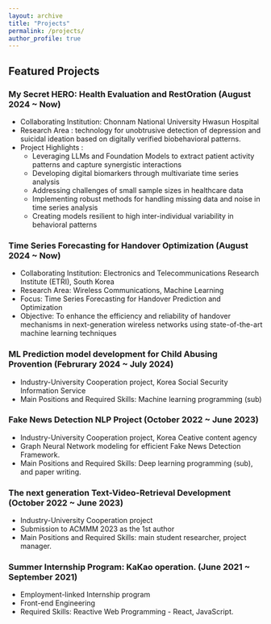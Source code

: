 ```yaml
---
layout: archive
title: "Projects"
permalink: /projects/
author_profile: true
---
```


## Featured Projects
### My Secret HERO: Health Evaluation and RestOration (August 2024 ~ Now)
- Collaborating Institution: Chonnam National University Hwasun Hospital
- Research Area : technology for unobtrusive detection of depression and suicidal ideation based on digitally verified biobehavioral patterns.
- Project Highlights : 
    - Leveraging LLMs and Foundation Models to extract patient activity patterns and capture synergistic interactions
    - Developing digital biomarkers through multivariate time series analysis
    - Addressing challenges of small sample sizes in healthcare data
    - Implementing robust methods for handling missing data and noise in time series analysis
    - Creating models resilient to high inter-individual variability in behavioral patterns



### Time Series Forecasting for Handover Optimization (August 2024 ~ Now)
- Collaborating Institution: Electronics and Telecommunications Research Institute (ETRI), South Korea
- Research Area: Wireless Communications, Machine Learning
- Focus: Time Series Forecasting for Handover Prediction and Optimization
- Objective: To enhance the efficiency and reliability of handover mechanisms in next-generation wireless networks using state-of-the-art machine learning techniques

### ML Prediction model development for Child Abusing Provention (Februrary 2024 ~ July 2024)
- Industry-University Cooperation project, Korea Social Security Information Service
- Main Positions and Required Skills: Machine learning programming (sub) 

### Fake News Detection NLP Project (October 2022 ~ June 2023)
- Industry-University Cooperation project, Korea Ceative content agency
- Graph Neural Network modeling for efficient Fake News Detection Framework.
- Main Positions and Required Skills: Deep learning programming (sub), and paper writing. 

### The next generation Text-Video-Retrieval Development (October 2022 ~ June 2023)
- Industry-University Cooperation project 
- Submission to ACMMM 2023 as the 1st author
- Main Positions and Required Skills: main student researcher, project manager. 

### Summer Internship Program: KaKao operation. (June 2021 ~ September 2021) 
- Employment-linked Internship program
- Front-end Engineering
- Required Skills: Reactive Web Programming - React, JavaScript.  
<!-- ## Skills

- Machine Learning
- Deep Learning
- Natural Language Processing
- Computer Vision
- Data Analysis and Visualization
- Python, TensorFlow, PyTorch -->